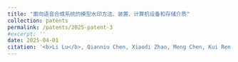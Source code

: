 ```yaml
---
title: "面向语音合成系统的模型水印方法、装置、计算机设备和存储介质"
collection: patents
permalink: /patents/2025-patent-3
#excerpt: ''
date: 2025-04-01
citation: '<b>Li Lu</b>, Qianniu Chen, Xiaodi Zhao, Meng Chen, Kui Ren. &quot;面向语音合成系统的模型水印方法、装置、计算机设备和存储介质.&quot; <i>ZL2024118343673</i>. 2025. China.'
---
```




